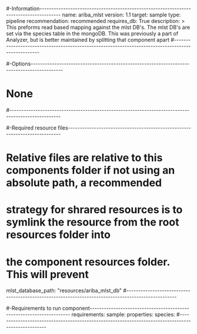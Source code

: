 #-Information---------------------------------------------------------------------------------------
name: ariba_mlst
version: 1.1
target: sample
type: pipeline
recommendation: recommended
requires_db: True
description: >
  This preforms read based mapping against the mlst DB's. The mlst DB's are set via the species 
  table in the mongoDB. This was previously a part of Analyzer, but is better maintained by 
  splitting that component apart
#---------------------------------------------------------------------------------------------------

#-Options-------------------------------------------------------------------------------------------
# None
#---------------------------------------------------------------------------------------------------

#-Required resource files---------------------------------------------------------------------------
# Relative files are relative to this components folder if not using an absolute path, a recommended
# strategy for shrared resources is to symlink the resource from the root resources folder into
# the component resources folder. This will prevent
mlst_database_path: "resources/ariba_mlst_db" 
#---------------------------------------------------------------------------------------------------

#-Requirements to run component---------------------------------------------------------------------
requirements:
  sample:
    properties:
      species:
#---------------------------------------------------------------------------------------------------